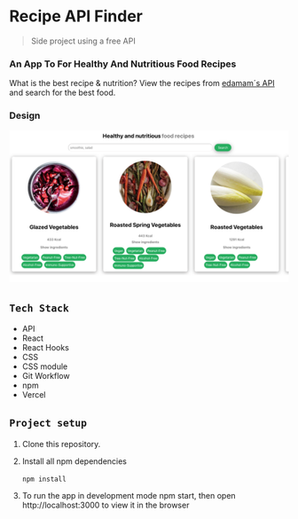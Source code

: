# Recipe API Finder

> Side project using a free API 

### An App To For Healthy And Nutritious Food Recipes

What is the best recipe & nutrition? View the recipes from [edamam´s API](https://developer.edamam.com/) and search for the best food. 

### Design

![recipe](src/recipe.png)

## `Tech Stack`

- API
- React
- React Hooks
- CSS
- CSS module
- Git Workflow
- npm
- Vercel

## `Project setup`

1. Clone this repository.
2. Install all npm dependencies

   `npm install`

3. To run the app in development mode npm start, then open http://localhost:3000 to view it in the browser

